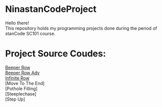 # NinastanCodeProject
Hello there!\
This repository holds my programming projects done during the period of stanCode SC101 course.
# Project Source Coudes:
[Beeper Row](https://github.com/HSNUNina/NinastanCodeProject/blob/main/Nina's%20stanCode%20projects/BeeperRow.py)\
[Beeper Row Adv](https://github.com/HSNUNina/NinastanCodeProject/blob/main/Nina's%20stanCode%20projects/BeeperRowAdv.py)\
[Infinite Row](https://github.com/HSNUNina/NinastanCodeProject/blob/main/Nina's%20stanCode%20projects/InfiniteLoop.py)\
[Move To The End]\
[Pothole Filling]\
[Steeplechase]\
[Step Up]
